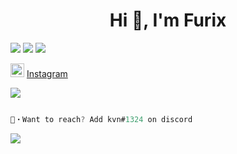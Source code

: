 <h1 align="center">Hi 👋, I'm Furix</h1>
<img src="https://media.discordapp.net/attachments/750576681281912873/919577111264641073/image0-11.gif">

<img src="https://media.discordapp.net/attachments/736335636394541076/947519615070773258/8.gif">

<img src="https://media.discordapp.net/attachments/750576681281912873/919577111264641073/image0-11.gif">


<img src='https://media.discordapp.net/attachments/750576652290883584/947566409993564220/bannerstory_instagram.gif' width='22'> [Instagram](https://instagram.com/furix.js?utm_medium=copy_link)

<img src="https://media.discordapp.net/attachments/750576681281912873/919577111264641073/image0-11.gif">

```go

📩・Want to reach? Add kvn#1324 on discord

```

<img align="center" src="https://discord.c99.nl/widget/theme-2/722485544625504368.png"/>

